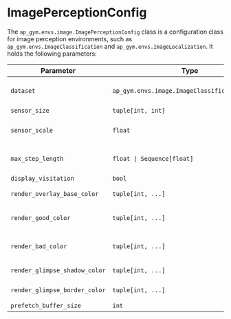 # ImagePerceptionConfig

The `ap_gym.envs.image.ImagePerceptionConfig` class is a configuration class for image perception environments, such as
`ap_gym.envs.ImageClassification` and `ap_gym.envs.ImageLocalization`.
It holds the following parameters:

| Parameter                     | Type                                           | Default         | Description                                                                                                                                              |
|-------------------------------|------------------------------------------------|-----------------|----------------------------------------------------------------------------------------------------------------------------------------------------------|
| `dataset`                     | `ap_gym.envs.image.ImageClassificationDataset` |                 | Dataset to use. Implemented types of datasets are `ap_gym.envs.image.CircleSquareDataset` and `ap_gym.envs.image.HuggingfaceImageClassificationDataset`. |
| `sensor_size`                 | `tuple[int, int]`                              | (5, 5)          | Size of the glimpse sensor in pixels.                                                                                                                    | 
| `sensor_scale`                | `float`                                        | 1.0             | Relation of glimpse pixels to image pixels. A value of 2 means that glimpse pixels are twice as large as image pixels.                                   |
| `max_step_length`             | `float \| Sequence[float]`                     | 0.2             | Maximum normalized sensor movement per step relative to the total image size. Can be a single float or a sequence of floats for per-axis movement.       |
| `display_visitation`          | `bool`                                         | True            | Visualize glimpse visitation history during rendering.                                                                                                   |
| `render_overlay_base_color`   | `tuple[int, ...]`                              | (0, 0, 0, 0)    | Base color of the overlay used for unvisited areas in the image. The tuple represents RGBA values.                                                       |
| `render_good_color`           | `tuple[int, ...]`                              | (0, 255, 0, 80) | Color used in the overlay to indicate high prediction quality. The tuple represents RGBA values.                                                         |
| `render_bad_color`            | `tuple[int, ...]`                              | (255, 0, 0, 80) | Color used in the overlay to indicate low prediction quality. The tuple represents RGBA values.                                                          |
| `render_glimpse_shadow_color` | `tuple[int, ...]`                              | (0, 0, 0, 80)   | Color of the shadow drawn around the glimpse border during rendering. The tuple represents RGBA values.                                                  |
| `render_glimpse_border_color` | `tuple[int, ...]`                              | (0, 55, 255)    | Color of the border around the glimpse region during rendering. The tuple represents RGB values.                                                         |
| `prefetch_buffer_size`        | `int`                                          | 128             | Size of the prefetching buffer when using prefetching.                                                                                                   |

